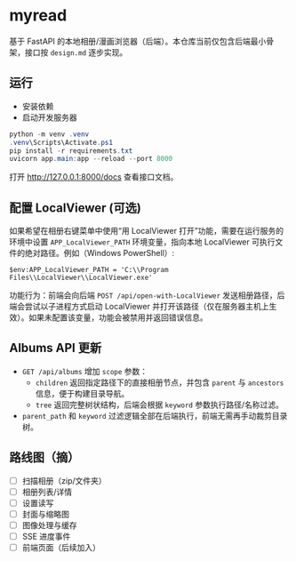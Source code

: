 # myread

基于 FastAPI 的本地相册/漫画浏览器（后端）。本仓库当前仅包含后端最小骨架，接口按 `design.md` 逐步实现。

## 运行

- 安装依赖
- 启动开发服务器

```powershell
python -m venv .venv
.venv\Scripts\Activate.ps1
pip install -r requirements.txt
uvicorn app.main:app --reload --port 8000
```

打开 http://127.0.0.1:8000/docs 查看接口文档。

配置 LocalViewer (可选)
-------------------

如果希望在相册右键菜单中使用“用 LocalViewer 打开”功能，需要在运行服务的环境中设置 `APP_LocalViewer_PATH` 环境变量，指向本地 LocalViewer 可执行文件的绝对路径。例如（Windows PowerShell）:

```
$env:APP_LocalViewer_PATH = 'C:\\Program Files\\LocalViewer\\LocalViewer.exe'
```

功能行为：前端会向后端 `POST /api/open-with-LocalViewer` 发送相册路径，后端会尝试以子进程方式启动 LocalViewer 并打开该路径（仅在服务器主机上生效）。如果未配置该变量，功能会被禁用并返回错误信息。

## Albums API 更新

- `GET /api/albums` 增加 `scope` 参数：
	- `children` 返回指定路径下的直接相册节点，并包含 `parent` 与 `ancestors` 信息，便于构建目录导航。
	- `tree` 返回完整树状结构，后端会根据 `keyword` 参数执行路径/名称过滤。
- `parent_path` 和 `keyword` 过滤逻辑全部在后端执行，前端无需再手动裁剪目录树。

## 路线图（摘）
- [ ] 扫描相册（zip/文件夹）
- [ ] 相册列表/详情
- [ ] 设置读写
- [ ] 封面与缩略图
- [ ] 图像处理与缓存
- [ ] SSE 进度事件
- [ ] 前端页面（后续加入）
